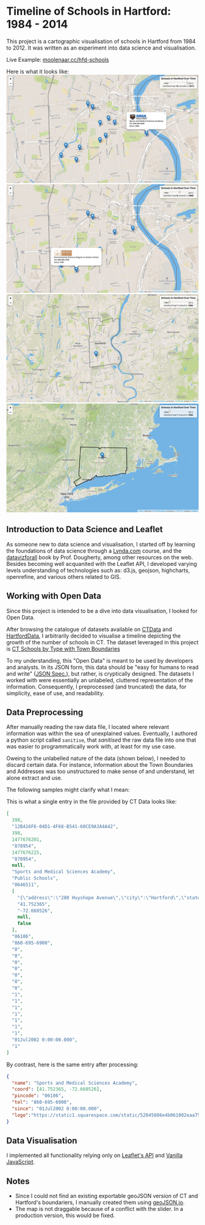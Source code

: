 # Timeline of Schools in Hartford: 1984 - 2014 #
This project is a cartographic visualisation of schools in Hartford from 1984 to 2012.
It was written as an experiment into data science and visualisation.

Live Example: [moolenaar.cc/hfd-schools](http://moolenaar.cc/hfd-schools)

Here is what it looks like:
![picture alt](images/p1.png)
![picture alt](images/p2.png)
![picture alt](images/p3.png)
![picture alt](images/p4.png)

## Introduction to Data Science and Leaflet ##
As someone new to data science and visualisation, I started off by learning the
foundations of data science through a [Lynda.com](https://lynda.com) course, and 
the [datavizforall](https://datavizforall.org) book by Prof. Dougherty, among other
resources on the web. Besides becoming well acquanited with the Leaflet API, I developed
varying levels understanding of technologies such as: d3.js, geojson,
highcharts, openrefine, and various others related to GIS.

## Working with Open Data ##
Since this project is intended to be a dive into data visualisation, I looked for Open Data.

After browsing the catalogue of datasets available on
[CTData](https://data.ct.gov) and [HartfordData](https://data.hartford.gov),
I arbitrarily decided to visualise a timeline depicting the growth of the number
of schools in CT. The dataset leveraged in this project is 
[CT Schools by Type with Town Boundaries](https://data.ct.gov/Education/CT-Schools-by-Type-w-Town-Boundaries/8pjp-nyd7)

To my understanding, this "Open Data" is meant to be used by developers and
analysts. In its JSON form, this data should be "easy for humans to read and
write" ([JSON Spec.](https://json.org)), but rather, is cryptically designed. The
datasets I worked with were essentially an unlabeled, cluttered
representation of the information.
Consequently, I preprocessed (and truncated) the data, for simplicity, ease of use, and readability.



## Data Preprocessing ##
After manually reading the raw data file, I located where relevant
information was within the sea of unexplained values. Eventually, I authored a
python script called `sanitise`, that *sanitise*d the raw data file into one
that was easier to programmatically work with, at least for my use case.

Oweing to the unlabelled nature of the data (shown below), I needed to discard
certain data. For instance, information about the Town Boundaries and Addresses
was too unstructured to make sense of and understand, let alone extract and
use.

The following samples might clarify what I mean:

This is what a single entry in the file provided by CT Data looks like:
```json
[ 
  398,
  "12B416F6-04D1-4F68-B541-60CE9A3A4A42",
  398,
  1477676201,
  "878954",
  1477676225,
  "878954",
  null,
  "Sports and Medical Sciences Academy",
  "Public Schools",
  "0646511",
  [
    "{\"address\":\"280 Huyshope Avenue\",\"city\":\"Hartford\",\"state\":\"CT\",\"zip\":\"06106\"}",
    "41.752365",
    "-72.660526",
    null,
    false
  ],
  "06106",
  "860-695-6900",
  "0",
  "0",
  "0",
  "0",
  "0",
  "0",
  "0",
  "1",
  "1",
  "1",
  "1",
  "1",
  "1",
  "1",
  "01Jul2002 0:00:00.000",
  "1"
]
```

By contrast, here is the same entry after processing:
```json
{
  "name": "Sports and Medical Sciences Academy",
  "coord": [41.752365, -72.660526],
  "pincode": "06106",
  "tel": "860-695-6900",
  "since": "01Jul2002 0:00:00.000",
  "logo":"https://static1.squarespace.com/static/52045886e4b061002eaa753f/t/5317f617e4b0d5b56218ebce/1521216094515/%3Fformat=1500w"
}
```

## Data Visualisation ##
I implemented all functionality relying only on [Leaflet's API](http://leafletjs.com)
and [Vanilla JavaScript](https://developer.mozilla.org/en-US/docs/Web/JavaScript).

## Notes ##
  * Since I could not find an existing exportable geoJSON version of CT and
    Hartford's boundariers, I manually created them using
    [geoJSON.io](https://geojson.io).
  * The map is not draggable because of a conflict with the slider. In a
    production version, this would be fixed.
